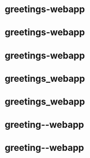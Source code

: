 # greetings-webapp
# greetings-webapp
# greetings-webapp
# greetings_webapp
# greetings_webapp
# greeting--webapp
# greeting--webapp
